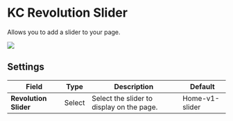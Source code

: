 # KC Revolution Slider
Allows you to add a slider to your page.

![](http://transvelo.github.io/docs/bewear/images/kc-slider-setting.png)

## Settings

| Field | Type | Description | Default
| -- | -- | -- | -- |
| **Revolution Slider** | Select | Select the slider to display on the page. | Home-v1-slider
